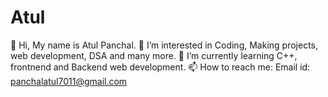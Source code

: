 # Atul
👋 Hi, My name is Atul Panchal.
👀 I’m interested in Coding, Making projects,  web development, DSA and many more.
🌱 I’m currently learning C++, frontnend and Backend web development.
📫 How to reach me: Email id: panchalatul7011@gmail.com
